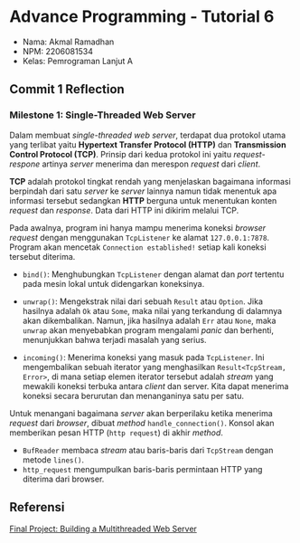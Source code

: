 # Advance Programming - Tutorial 6

- Nama: Akmal Ramadhan
- NPM: 2206081534
- Kelas: Pemrograman Lanjut A

## Commit 1 Reflection
### Milestone 1: Single-Threaded Web Server

Dalam membuat _single-threaded web server_, terdapat dua protokol utama yang terlibat yaitu **Hypertext Transfer Protocol (HTTP)** dan **Transmission Control Protocol (TCP)**. Prinsip dari kedua protokol ini yaitu _request-respone_ artinya _server_ menerima dan merespon _request_ dari _client_.

**TCP** adalah protokol tingkat rendah yang menjelaskan bagaimana informasi berpindah dari satu _server_ ke _server_ lainnya namun tidak menentuk apa informasi tersebut sedangkan **HTTP** berguna untuk menentukan konten _request_ dan _response_. Data dari HTTP ini dikirim melalui TCP.

Pada awalnya, program ini hanya mampu menerima koneksi _browser request_ dengan menggunakan `TcpListener` ke alamat `127.0.0.1:7878`. Program akan mencetak `Connection established!` setiap kali koneksi tersebut diterima.

* `bind()`: Menghubungkan `TcpListener` dengan alamat dan _port_ tertentu pada mesin lokal untuk didengarkan koneksinya.

* `unwrap()`: Mengekstrak nilai dari sebuah `Result` atau `Option`. Jika hasilnya adalah `Ok` atau `Some`, maka nilai yang terkandung di dalamnya akan dikembalikan. Namun, jika hasilnya adalah `Err` atau `None`, maka `unwrap` akan menyebabkan program mengalami _panic_ dan berhenti, menunjukkan bahwa terjadi masalah yang serius.

* `incoming()`: Menerima koneksi yang masuk pada `TcpListener`. Ini mengembalikan sebuah iterator yang menghasilkan `Result<TcpStream, Error>`, di mana setiap elemen iterator tersebut adalah _stream_ yang mewakili koneksi terbuka antara _client_ dan server. Kita dapat menerima koneksi secara berurutan dan menanganinya satu per satu.

Untuk menangani bagaimana _server_ akan berperilaku ketika menerima _request_ dari _browser_, dibuat _method_ `handle_connection()`. Konsol akan memberikan pesan HTTP (`http request`) di akhir _method_.

* `BufReader` membaca _stream_ atau baris-baris dari `TcpStream` dengan metode `lines()`.
* `http_request` mengumpulkan baris-baris permintaan HTTP yang diterima dari browser.

## Referensi
[Final Project: Building a Multithreaded Web Server](https://rust-book.cs.brown.edu/ch20-00-final-project-a-web-server.html)